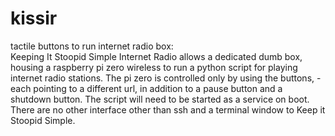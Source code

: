 # kissir
tactile buttons to run internet radio box:   
Keeping It Stoopid Simple Internet Radio  allows a dedicated dumb box, housing a raspberry pi zero wireless to run a python script for playing internet radio stations.  The pi zero is controlled only by using the buttons, - each pointing to a different url, in addition to a pause button and a shutdown button.  The script will need to be started as a service on boot.  There are no other interface other than ssh and a terminal window to Keep it Stoopid Simple.
